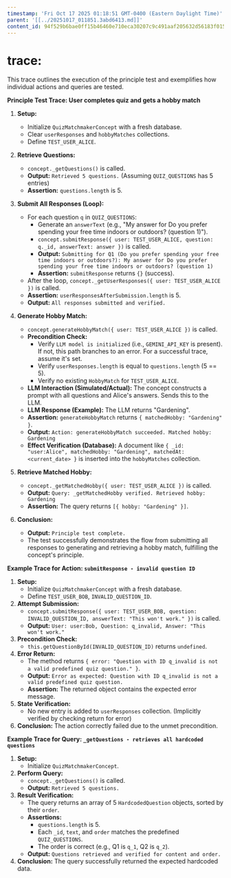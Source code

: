 ```yaml
---
timestamp: 'Fri Oct 17 2025 01:18:51 GMT-0400 (Eastern Daylight Time)'
parent: '[[../20251017_011851.3abd6413.md]]'
content_id: 94f529b6bae0ff15b46460e710eca30207c9c491aaf205632d56183f0150f0c7
---
```


# trace:

This trace outlines the execution of the principle test and exemplifies how individual actions and queries are tested.

**Principle Test Trace: User completes quiz and gets a hobby match**

1. **Setup:**
   * Initialize `QuizMatchmakerConcept` with a fresh database.
   * Clear `userResponses` and `hobbyMatches` collections.
   * Define `TEST_USER_ALICE`.

2. **Retrieve Questions:**
   * `concept._getQuestions()` is called.
   * **Output:** `Retrieved 5 questions.` (Assuming `QUIZ_QUESTIONS` has 5 entries)
   * **Assertion:** `questions.length` is 5.

3. **Submit All Responses (Loop):**
   * For each question `q` in `QUIZ_QUESTIONS`:
     * Generate an `answerText` (e.g., "My answer for Do you prefer spending your free time indoors or outdoors? (question 1)").
     * `concept.submitResponse({ user: TEST_USER_ALICE, question: q._id, answerText: answer })` is called.
     * **Output:** `Submitting for Q1 (Do you prefer spending your free time indoors or outdoors?): My answer for Do you prefer spending your free time indoors or outdoors? (question 1)`
     * **Assertion:** `submitResponse` returns `{}` (success).
   * After the loop, `concept._getUserResponses({ user: TEST_USER_ALICE })` is called.
   * **Assertion:** `userResponsesAfterSubmission.length` is 5.
   * **Output:** `All responses submitted and verified.`

4. **Generate Hobby Match:**
   * `concept.generateHobbyMatch({ user: TEST_USER_ALICE })` is called.
   * **Precondition Check:**
     * Verify `LLM model is initialized` (i.e., `GEMINI_API_KEY` is present). If not, this path branches to an error. For a successful trace, assume it's set.
     * Verify `userResponses.length` is equal to `questions.length` (5 == 5).
     * Verify no existing `HobbyMatch` for `TEST_USER_ALICE`.
   * **LLM Interaction (Simulated/Actual):** The concept constructs a prompt with all questions and Alice's answers. Sends this to the LLM.
   * **LLM Response (Example):** The LLM returns "Gardening".
   * **Assertion:** `generateHobbyMatch` returns `{ matchedHobby: "Gardening" }`.
   * **Output:** `Action: generateHobbyMatch succeeded. Matched hobby: Gardening`
   * **Effect Verification (Database):** A document like `{ _id: "user:Alice", matchedHobby: "Gardening", matchedAt: <current_date> }` is inserted into the `hobbyMatches` collection.

5. **Retrieve Matched Hobby:**
   * `concept._getMatchedHobby({ user: TEST_USER_ALICE })` is called.
   * **Output:** `Query: _getMatchedHobby verified. Retrieved hobby: Gardening`
   * **Assertion:** The query returns `[{ hobby: "Gardening" }]`.

6. **Conclusion:**
   * **Output:** `Principle test complete.`
   * The test successfully demonstrates the flow from submitting all responses to generating and retrieving a hobby match, fulfilling the concept's principle.

**Example Trace for Action: `submitResponse - invalid question ID`**

1. **Setup:**
   * Initialize `QuizMatchmakerConcept` with a fresh database.
   * Define `TEST_USER_BOB`, `INVALID_QUESTION_ID`.
2. **Attempt Submission:**
   * `concept.submitResponse({ user: TEST_USER_BOB, question: INVALID_QUESTION_ID, answerText: "This won't work." })` is called.
   * **Output:** `User: user:Bob, Question: q_invalid, Answer: "This won't work."`
3. **Precondition Check:**
   * `this.getQuestionById(INVALID_QUESTION_ID)` returns `undefined`.
4. **Error Return:**
   * The method returns `{ error: "Question with ID q_invalid is not a valid predefined quiz question." }`.
   * **Output:** `Error as expected: Question with ID q_invalid is not a valid predefined quiz question.`
   * **Assertion:** The returned object contains the expected error message.
5. **State Verification:**
   * No new entry is added to `userResponses` collection. (Implicitly verified by checking return for error)
6. **Conclusion:** The action correctly failed due to the unmet precondition.

**Example Trace for Query: `_getQuestions - retrieves all hardcoded questions`**

1. **Setup:**
   * Initialize `QuizMatchmakerConcept`.
2. **Perform Query:**
   * `concept._getQuestions()` is called.
   * **Output:** `Retrieved 5 questions.`
3. **Result Verification:**
   * The query returns an array of 5 `HardcodedQuestion` objects, sorted by their `order`.
   * **Assertions:**
     * `questions.length` is 5.
     * Each `_id`, `text`, and `order` matches the predefined `QUIZ_QUESTIONS`.
     * The order is correct (e.g., Q1 is `q_1`, Q2 is `q_2`).
   * **Output:** `Questions retrieved and verified for content and order.`
4. **Conclusion:** The query successfully returned the expected hardcoded data.
